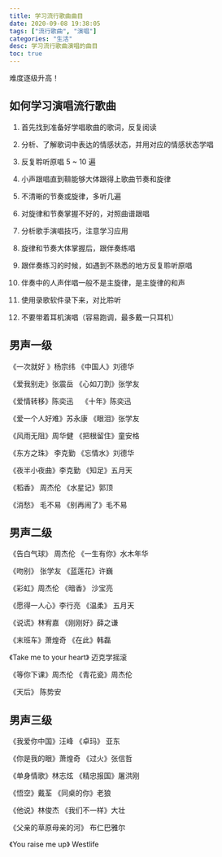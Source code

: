 ```yaml
---
title: 学习流行歌曲曲目
date: 2020-09-08 19:38:05
tags: ["流行歌曲", "演唱"]
categories: "生活"
desc: 学习流行歌曲演唱的曲目
toc: true
---
```


难度逐级升高！

## 如何学习演唱流行歌曲

<!-- more -->

1. 首先找到准备好学唱歌曲的歌词，反复阅读

2. 分析、了解歌词中表达的情感状态，并用对应的情感状态学唱

3. 反复聆听原唱 5 ~ 10 遍

4. 小声跟唱直到鞥能够大体跟得上歌曲节奏和旋律

5. 不清晰的节奏或旋律，多听几遍

6. 对旋律和节奏掌握不好的，对照曲谱跟唱

7. 分析歌手演唱技巧，注意学习应用

8. 旋律和节奏大体掌握后，跟伴奏练唱

9. 跟伴奏练习的时候，如遇到不熟悉的地方反复聆听原唱

10. 伴奏中的人声伴唱一般不是主旋律，是主旋律的和声

11. 使用录歌软件录下来，对比聆听

12. 不要带着耳机演唱（容易跑调，最多戴一只耳机）

## 男声一级

《一次就好 》杨宗纬  《中国人》刘德华

《爱我别走》张震岳   《心如刀割》张学友

《爱情转移》陈奕迅    《十年》陈奕迅

《爱一个人好难》苏永康  《眼泪》张学友

《风雨无阻》周华健 《把根留住》童安格

《东方之珠》 李克勤 《忘情水》刘德华

《夜半小夜曲》李克勤 《知足》五月天

《稻香》 周杰伦 《水星记》郭顶

《消愁》 毛不易 《别再闹了》毛不易

## 男声二级

《告白气球》 周杰伦  《一生有你》水木年华

《吻别》 张学友  《蓝莲花》许巍

《彩虹》周杰伦  《暗香》 沙宝亮

《愿得一人心》李行亮 《温柔》 五月天

《说谎》林宥嘉  《刚刚好》薛之谦

《末班车》萧煌奇  《在此》韩磊

《Take me to your heart》 迈克学摇滚

《等你下课》周杰伦 《青花瓷》周杰伦

《天后》 陈势安

## 男声三级

《我爱你中国》汪峰  《卓玛》 亚东

《你是我的眼》萧煌奇  《过火》张信哲

《单身情歌》林志炫 《精忠报国》屠洪刚

《悟空》戴荃 《同桌的你》老狼

《他说》林俊杰 《我们不一样》大壮

《父亲的草原母亲的河》 布仁巴雅尔

《You raise me up》 Westlife
